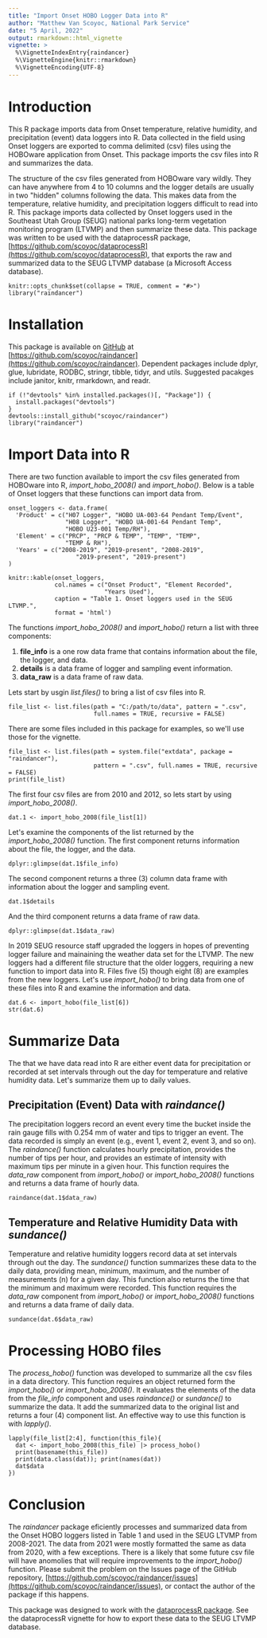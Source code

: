 ```yaml
---
title: "Import Onset HOBO Logger Data into R"
author: "Matthew Van Scoyoc, National Park Service"
date: "5 April, 2022"
output: rmarkdown::html_vignette
vignette: >
  %\VignetteIndexEntry{raindancer}
  %\VignetteEngine{knitr::rmarkdown}
  %\VignetteEncoding{UTF-8}
---
```

# Introduction
This R package imports data from Onset temperature, relative humidity, and precipitation (event) data loggers into R. 
Data collected in the field using Onset loggers are exported to comma delimited (csv) files using the HOBOware application from Onset.
This package imports the csv files into R and summarizes the data.

The structure of the csv files generated from HOBOware vary wildly. 
They can have anywhere from 4 to 10 columns and the logger details are usually in two "hidden" columns following the data. 
This makes data from the temperature, relative humidity, and precipitation loggers difficult to read into R. 
This package imports data collected by Onset loggers used in the Southeast Utah Group (SEUG) national parks long-term vegetation monitoring program (LTVMP) and then summarize these data.
This package was written to be used with the dataprocessR package, [https://github.com/scoyoc/dataprocessR](https://github.com/scoyoc/dataprocessR), that exports the raw and summarized data to the SEUG LTVMP database (a Microsoft Access database).

```{r, echo = FALSE}
knitr::opts_chunk$set(collapse = TRUE, comment = "#>")
library("raindancer")
```

# Installation
This package is available on [GitHub](https://github.com/) at [https://github.com/scoyoc/raindancer](https://github.com/scoyoc/raindancer). 
Dependent packages include dplyr, glue, lubridate, RODBC, stringr, tibble, tidyr, and utils. 
Suggested pacakges include janitor, knitr, rmarkdown, and readr. 
```{r Setup, eval=FALSE, echo = TRUE}
if (!"devtools" %in% installed.packages()[, "Package"]) {
  install.packages("devtools")
}
devtools::install_github("scoyoc/raindancer")
library("raindancer")
```

# Import Data into R
There are two function available to import the csv files generated from HOBOware into R, *import_hobo_2008()* and *import_hobo()*. Below is a table of Onset loggers that these functions can import data from.
```{r logger_table, eval=TRUE, echo=FALSE}
onset_loggers <- data.frame(
  'Product' = c("H07 Logger", "HOBO UA-003-64 Pendant Temp/Event",
                "H08 Logger", "HOBO UA-001-64 Pendant Temp", 
                "HOBO U23-001 Temp/RH"),
  'Element' = c("PRCP", "PRCP & TEMP", "TEMP", "TEMP", 
                "TEMP & RH"),
  'Years' = c("2008-2019", "2019-present", "2008-2019", 
                   "2019-present", "2019-present")
)

knitr::kable(onset_loggers, 
             col.names = c("Onset Product", "Element Recorded", 
                           "Years Used"), 
             caption = "Table 1. Onset loggers used in the SEUG LTVMP.",
             format = 'html')
```

The functions *import_hobo_2008()* and *import_hobo()* return a list with three components:  
1. **file_info** is a one row data frame that contains information about the file, the logger, and data.  
2. **details** is a data frame of logger and sampling event information.  
3. **data_raw** is a data frame of raw data.

Lets start by usgin *list.files()* to bring a list of csv files into R. 
```{r import_example, eval=FALSE, echo=TRUE}
file_list <- list.files(path = "C:/path/to/data", pattern = ".csv", 
                        full.names = TRUE, recursive = FALSE)
```

There are some files included in this package for examples, so we'll use those for the vignette. 
```{r import, eval=TRUE, echo=TRUE, results='markup'}
file_list <- list.files(path = system.file("extdata", package = "raindancer"),
                        pattern = ".csv", full.names = TRUE, recursive = FALSE)
print(file_list)
```

The first four csv files are from 2010 and 2012, so lets start by using *import_hobo_2008()*.
```{r import_hobo_2008.R, eval=TRUE, echo=TRUE, results='markup'}
dat.1 <- import_hobo_2008(file_list[1])
```

Let's examine the components of the list returned by the *import_hobo_2008()* function.
The first component returns information about the file, the logger, and the data.
```{r file_info, eval=TRUE, echo=TRUE, results='markup'}
dplyr::glimpse(dat.1$file_info)
```

The second component returns a three (3) column data frame with information about the logger and sampling event.
```{r details, eval=TRUE, echo=TRUE, results='markup'}
dat.1$details
```

And the third component returns a data frame of raw data.
```{r data_raw, eval=TRUE, echo=TRUE, results='markup'}
dplyr::glimpse(dat.1$data_raw)
```

In 2019 SEUG resource staff upgraded the loggers in hopes of preventing logger failure and mainaining the weather data set for the LTVMP.
The new loggers had a different file structure that the older loggers, requiring a new function to import data into R. 
Files five (5) though eight (8) are examples from the new loggers. 
Let's use *import_hobo()* to bring data from one of these files into R and examine the information and data.
```{r import_hobo.R, eval=TRUE, echo=TRUE, results='markup'}
dat.6 <- import_hobo(file_list[6])
str(dat.6)
```

# Summarize Data
The that we have data read into R are either event data for precipitation or recorded at set intervals through out the day for temperature and relative humidity data. Let's summarize them up to daily values.

## Precipitation (Event) Data with *raindance()*
The precipitation loggers record an event every time the bucket inside the rain gauge fills with 0.254 mm of water and tips to trigger an event. 
The data recorded is simply an event (e.g., event 1, event 2, event 3, and so on). 
The *raindance()* function calculates hourly precipitation, provides the number of tips per hour, and provides an estimate of intensity with maximum tips per minute in a given hour.
This function requires the *data_raw* component from *import_hobo()* or *import_hobo_2008()* functions and returns a data frame of hourly data.
```{r raindance, eval=TRUE, echo=TRUE, results='markup'}
raindance(dat.1$data_raw)
```

## Temperature and Relative Humidity Data with *sundance()*
Temperature and relative humidity loggers record data at set intervals through out the day.
The *sundance()* function summarizes these data to the daily data, providing mean, minimum, maximum, and the number of measurements (n) for a given day. 
This function also returns the time that the minimum and maximum were recorded.
This function requires the *data_raw* component from *import_hobo()* or *import_hobo_2008()* functions and returns a data frame of daily data.
```{r sundance, eval=TRUE, echo=TRUE, results='markup'}
sundance(dat.6$data_raw)
```

# Processing HOBO files
The *process_hobo()* function was developed to summarize all the csv files in a data directory.
This function requires an object returned form the *import_hobo()* or *import_hobo_2008()*. 
It evaluates the elements of the data from the *file_info* component and uses *raindance()* or *sundance()* to summarize the data.
It add the summarized data to the original list and returns a four (4) component list.
An effective way to use this function is with *lapply()*.
```{r process_hobo, eval=TRUE, echo=TRUE, results='markup'}
lapply(file_list[2:4], function(this_file){
  dat <- import_hobo_2008(this_file) |> process_hobo()
  print(basename(this_file))
  print(data.class(dat)); print(names(dat))
  dat$data
})
```
# Conclusion
The *raindancer* package eficiently processes and summarized data from the Onset HOBO loggers listed in Table 1 and used in the SEUG LTVMP from 2008-2021. 
The data from 2021 were mostly formatted the same as data from 2020, with a few exceptions. 
There is a likely that some future csv file will have anomolies that will require improvements to the *import_hobo()* function.
Please submit the problem on the Issues page of the GitHub repository, [https://github.com/scoyoc/raindancer/issues](https://github.com/scoyoc/raindancer/issues), or contact the author of the package if this happens.

This package was designed to work with the [dataprocessR package](https://github.com/scoyoc/dataprocessR). 
See the dataprocessR vignette for how to export these data to the SEUG LTVMP database.

